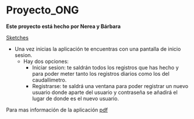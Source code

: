 # Proyecto_ONG
**Este proyecto está hecho por Nerea y Bárbara**

[Sketches](https://github.com/Barbara-Lopez/Proyecto_ONG/edit/main/Registro.pdf "Sketches")

- Una vez inicias la aplicación te encuentras con una pantalla de inicio sesion.
  - Hay dos opciones:
    - Iniciar sesion: te saldrán todos los registros que has hecho y para poder meter tanto los registros diarios como los del caudallimetro.
    -  Registrarse: te saldrá una ventana para poder registrar un nuevo usuario donde aparte del usuario y contraseña se añadirá el lugar de donde es el nuevo usuario.


Para mas información de la aplicación [pdf](https://github.com/Barbara-Lopez/Proyecto_ONG/blob/main/ONG/Manual%20de%20usuario%20ONG.pdf "pdf")
